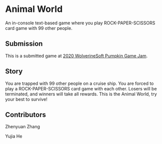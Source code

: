 # Animal World
An in-console text-based game where you play ROCK-PAPER-SCISSORS card game with 99 other people.

## Submission
This is a submitted game at [2020 WolverineSoft Pumpkin Game Jam](https://itch.io/jam/wsoft-pumpkin-2020/).

## Story
You are trapped with 99 other people on a cruise ship.
You are forced to play a ROCK-PAPER-SCISSORS card game with each other.
Losers will be terminated, and winners will take all rewards.
This is the Animal World, try your best to survive!

## Contributors
Zhenyuan Zhang

Yujia He